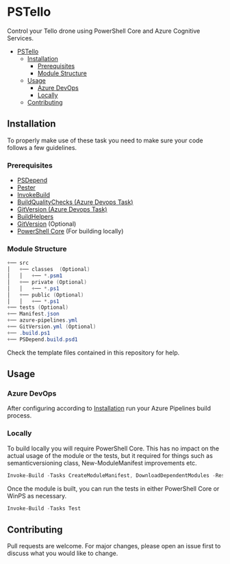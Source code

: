 # PSTello

Control your Tello drone using PowerShell Core and Azure Cognitive Services.

- [PSTello](#PSTello)
  - [Installation](#installation)
    - [Prerequisites](#prerequisites)
    - [Module Structure](#module-structure)
  - [Usage](#usage)
    - [Azure DevOps](#azure-devops)
    - [Locally](#locally)
  - [Contributing](#contributing)

## Installation

To properly make use of these task you need to make sure your code follows a few guidelines.

### Prerequisites

- [PSDepend](https://github.com/RamblingCookieMonster/PSDepend)
- [Pester](https://github.com/pester/Pester)
- [InvokeBuild](https://github.com/nightroman/Invoke-Build)
- [BuildQualityChecks (Azure Devops Task)](https://marketplace.visualstudio.com/items?itemName=mspremier.BuildQualityChecks)
- [GitVersion (Azure Devops Task)](https://marketplace.visualstudio.com/items?itemName=gittools.gitversion)
- [BuildHelpers](https://github.com/RamblingCookieMonster/BuildHelpers)
- [GitVersion](https://github.com/GitTools/GitVersion) (Optional)
- [PowerShell Core](https://docs.microsoft.com/en-us/powershell/scripting/install/installing-powershell-core-on-windows?view=powershell-6) (For building locally)

### Module Structure

```powershell
+── src
│   +── classes  (Optional)
│   │   +── *.psm1
│   +── private (Optional)
│   │   +── *.ps1
│   +── public (Optional)
│   │   +── *.ps1
+── tests (Optional)
+── Manifest.json
+── azure-pipelines.yml
+── GitVersion.yml (Optional)
+── .build.ps1
+── PSDepend.build.psd1
```

Check the template files contained in this repository for help.

## Usage

### Azure DevOps

After configuring according to [Installation](#Installation) run your Azure Pipelines build process.

### Locally

To build locally you will require PowerShell Core. This has no impact on the actual usage of the module or the tests, but it required for things such as semanticversioning class, New-ModuleManifest improvements etc.

```powershell
Invoke-Build -Tasks CreateModuleManifest, DownloadDependentModules -ResolveDependency
```

Once the module is built, you can run the tests in either PowerShell Core or WinPS as necessary.

```powershell
Invoke-Build -Tasks Test
```

## Contributing

Pull requests are welcome. For major changes, please open an issue first to discuss what you would like to change.


